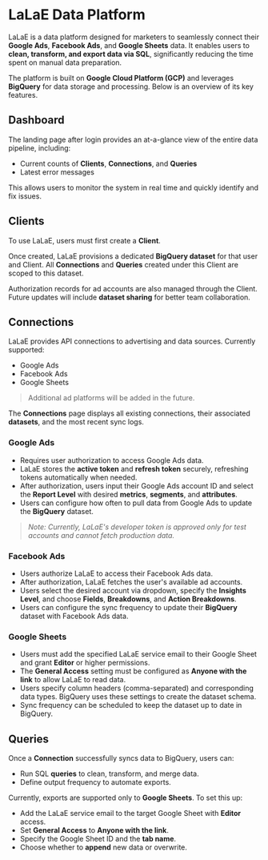 # LaLaE Data Platform

LaLaE is a data platform designed for marketers to seamlessly connect their **Google Ads**, **Facebook Ads**, and **Google Sheets** data. It enables users to **clean, transform, and export data via SQL**, significantly reducing the time spent on manual data preparation.

The platform is built on **Google Cloud Platform (GCP)** and leverages **BigQuery** for data storage and processing. Below is an overview of its key features.

## Dashboard

The landing page after login provides an at-a-glance view of the entire data pipeline, including:

- Current counts of **Clients**, **Connections**, and **Queries**
- Latest error messages

This allows users to monitor the system in real time and quickly identify and fix issues.

## Clients

To use LaLaE, users must first create a **Client**.

Once created, LaLaE provisions a dedicated **BigQuery dataset** for that user and Client. All **Connections** and **Queries** created under this Client are scoped to this dataset.

Authorization records for ad accounts are also managed through the Client. Future updates will include **dataset sharing** for better team collaboration.

## Connections

LaLaE provides API connections to advertising and data sources. Currently supported:

- Google Ads
- Facebook Ads
- Google Sheets

> Additional ad platforms will be added in the future.

The **Connections** page displays all existing connections, their associated **datasets**, and the most recent sync logs.

### Google Ads

- Requires user authorization to access Google Ads data.
- LaLaE stores the **active token** and **refresh token** securely, refreshing tokens automatically when needed.
- After authorization, users input their Google Ads account ID and select the **Report Level** with desired **metrics**, **segments**, and **attributes**.
- Users can configure how often to pull data from Google Ads to update the **BigQuery** dataset.

> _Note: Currently, LaLaE's developer token is approved only for test accounts and cannot fetch production data._

### Facebook Ads

- Users authorize LaLaE to access their Facebook Ads data.
- After authorization, LaLaE fetches the user's available ad accounts.
- Users select the desired account via dropdown, specify the **Insights Level**, and choose **Fields**, **Breakdowns**, and **Action Breakdowns**.
- Users can configure the sync frequency to update their **BigQuery** dataset with Facebook Ads data.

### Google Sheets

- Users must add the specified LaLaE service email to their Google Sheet and grant **Editor** or higher permissions.
- The **General Access** setting must be configured as **Anyone with the link** to allow LaLaE to read data.
- Users specify column headers (comma-separated) and corresponding data types. BigQuery uses these settings to create the dataset schema.
- Sync frequency can be scheduled to keep the dataset up to date in BigQuery.

## Queries

Once a **Connection** successfully syncs data to BigQuery, users can:

- Run SQL **queries** to clean, transform, and merge data.
- Define output frequency to automate exports.

Currently, exports are supported only to **Google Sheets**. To set this up:

- Add the LaLaE service email to the target Google Sheet with **Editor** access.
- Set **General Access** to **Anyone with the link**.
- Specify the Google Sheet ID and the **tab name**.
- Choose whether to **append** new data or overwrite.
